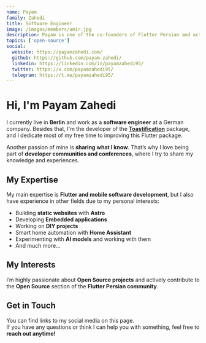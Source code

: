 ```yaml
---
name: Payam
family: Zahedi
title: Software Engineer
image: /images/members/amir.jpg
description: Payam is one of the co-founders of Flutter Persian and actively contributes to our open-source projects. He plays a key role in managing tasks and ensuring everything runs smoothly and efficiently! 🚀
topics: ['open-source']
social:
  website: https://payamzahedi.com/
  github: https://github.com/payam-zahedi/
  linkedin: https://linkedin.com/in/payamzahedi95/
  twitter: https://x.com/payamzahedi95/
  telegram: https://t.me/payamzahedi95/
---
```


# Hi, I'm Payam Zahedi

I currently live in **Berlin** and work as a **software engineer** at a German company. Besides that, I'm the developer of the **[Toastification](https://payamzahedi.com/toastification/)** package, and I dedicate most of my free time to improving this Flutter package.

Another passion of mine is **sharing what I know**. That’s why I love being part of **developer communities and conferences**, where I try to share my knowledge and experiences.

## My Expertise

My main expertise is **Flutter and mobile software development**, but I also have experience in other fields due to my personal interests:

- Building **static websites** with **Astro**
- Developing **Embedded applications**
- Working on **DIY projects**
- Smart home automation with **Home Assistant**
- Experimenting with **AI models** and working with them
- And much more...

## My Interests

I’m highly passionate about **Open Source projects** and actively contribute to the **Open Source** section of the **Flutter Persian community**.

## Get in Touch

You can find links to my social media on this page.  
If you have any questions or think I can help you with something, feel free to **reach out anytime!**
